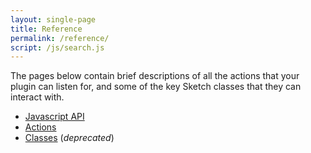 ```yaml
---
layout: single-page
title: Reference
permalink: /reference/
script: /js/search.js
---
```


The pages below contain brief descriptions of all the actions that your plugin can listen for, and some of the key Sketch classes that they can interact with.

- [Javascript API](/reference/api)
- [Actions](/reference/action)
- [Classes](/reference/class) (*deprecated*)
